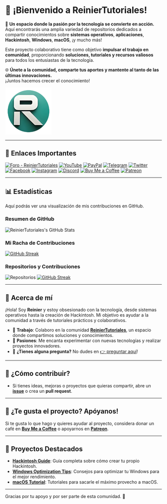 # 🚀 **¡Bienvenido a ReinierTutoriales!**

🔧 **Un espacio donde la pasión por la tecnología se convierte en acción.**  
Aquí encontrarás una amplia variedad de repositorios dedicados a compartir conocimientos sobre **sistemas operativos**, **aplicaciones**, **Hackintosh**, **Windows**, **macOS**, ¡y mucho más!

Este proyecto colaborativo tiene como objetivo **impulsar el trabajo en comunidad**, proporcionando **soluciones, tutoriales y recursos valiosos** para todos los entusiastas de la tecnología.

🌐 **Únete a la comunidad, comparte tus aportes y mantente al tanto de las últimas innovaciones.**  
¡Juntos hacemos crecer el conocimiento!

<a href="https://www.reiniertutoriales.com/">
  <img src="https://github.com/ReinierTutoriales/ReinierTutoriales/blob/main/imagenes/Logo%20RT.png" width="150px" alt="ReinierTutoriales Logo">
</a>

---

## 🔗 **Enlaces Importantes**

[![Foro - ReinierTutoriales](https://img.shields.io/badge/Foro-181818?style=for-the-badge&logo=forum&logoColor=white)](https://www.reiniertutoriales.com/)
[![YouTube](https://img.shields.io/badge/YouTube-FF0000?style=for-the-badge&logo=youtube&logoColor=white)](https://youtube.com/c/ReinierTutoriales)
[![PayPal](https://img.shields.io/badge/PayPal-0070ba?style=for-the-badge&logo=paypal&logoColor=white)](https://www.paypal.com/paypalme/ReinierTutoriales)
[![Telegram](https://img.shields.io/badge/Telegram-0088cc?style=for-the-badge&logo=telegram&logoColor=white)](https://t.me/ReinierTutoriales)
[![Twitter](https://img.shields.io/badge/Twitter-1DA1F2?style=for-the-badge&logo=twitter&logoColor=white)](https://twitter.com/ReinierTutorial)
[![Facebook](https://img.shields.io/badge/Facebook-1877F2?style=for-the-badge&logo=facebook&logoColor=white)](https://www.facebook.com/ReinierTutoriales)
[![Instagram](https://img.shields.io/badge/Instagram-E4405F?style=for-the-badge&logo=instagram&logoColor=white)](https://www.instagram.com/reiniertutoriales/)
[![Discord](https://img.shields.io/badge/Discord-7289da?style=for-the-badge&logo=discord&logoColor=white)](https://discord.gg/pQcCDBMn)
[![Buy Me a Coffee](https://img.shields.io/badge/Buy%20Me%20a%20Coffee-ffdd00?style=for-the-badge&logo=buy-me-a-coffee&logoColor=black)](https://www.buymeacoffee.com/reiniertutoriales)
[![Patreon](https://img.shields.io/badge/Patreon-F96854?style=for-the-badge&logo=patreon&logoColor=white)](https://www.patreon.com/ReinierTutoriales)

---

## 📊 **Estadísticas**

Aquí podrás ver una visualización de mis contribuciones en GitHub. 

### **Resumen de GitHub**

![ReinierTutoriales's GitHub Stats](https://github-readme-stats.vercel.app/api?username=ReinierTutoriales&show_icons=true&bg_color=2F2F2F&title_color=FFB800&text_color=FFFFFF&icon_color=FFB800&hide_title=true&count_private=true&hide=prs)

### **Mi Racha de Contribuciones**

[![GitHub Streak](https://streak-stats.demolab.com?user=ReinierTutoriales&theme=radical&hide_border=true&locale=es&date_format=M%20j%5B%2C%20Y%5D)](https://git.io/streak-stats)

### **Repositorios y Contribuciones**

![Repositorios](https://img.shields.io/badge/Repositorios-![](https://api.github.com/users/ReinierTutoriales/repos?per_page=100)|count-brightgreen?style=for-the-badge&logo=github&logoColor=white)
[![GitHub Streak](https://streak-stats.demolab.com?user=ReinierTutoriales&theme=radical&hide_border=true)](https://git.io/streak-stats)

---

## 👋 **Acerca de mí**

¡Hola! Soy **Reinier** y estoy obsesionado con la tecnología, desde sistemas operativos hasta la creación de Hackintosh. Mi objetivo es ayudar a la comunidad a través de tutoriales prácticos y colaborativos.

- 💼 **Trabajo**: Colaboro en la comunidad **[ReinierTutoriales](https://www.reiniertutoriales.com/)**, un espacio donde compartimos soluciones y conocimientos.
- 🧠 **Pasiones**: Me encanta experimentar con nuevas tecnologías y realizar proyectos innovadores.
- 💬 **¿Tienes alguna pregunta?** No dudes en [👉 preguntar aquí](https://github.com/ReinierTutoriales/ReinierTutoriales/issues)!

---

## 🤝 **¿Cómo contribuir?**

- Si tienes ideas, mejoras o proyectos que quieras compartir, abre un **[issue](https://github.com/ReinierTutoriales/ReinierTutoriales/issues)** o crea un **pull request**.

---

## 🙏 **¿Te gusta el proyecto? Apóyanos!**

Si te gusta lo que hago y quieres ayudar al proyecto, considera donar un café en **[Buy Me a Coffee](https://www.buymeacoffee.com/reiniertutoriales)** o apoyarnos en **[Patreon](https://www.patreon.com/ReinierTutoriales)**.

---

## 📌 **Proyectos Destacados**

- [**Hackintosh Guide**](https://github.com/ReinierTutoriales/Hackintosh): Guía completa sobre cómo crear tu propio Hackintosh.
- [**Windows Optimization Tips**](https://github.com/ReinierTutoriales/Windows-Tips): Consejos para optimizar tu Windows para el mejor rendimiento.
- [**macOS Tutorial**](https://github.com/ReinierTutoriales/macOS-Tutorials): Tutoriales para sacarle el máximo provecho a macOS.

---

Gracias por tu apoyo y por ser parte de esta comunidad. 💛

